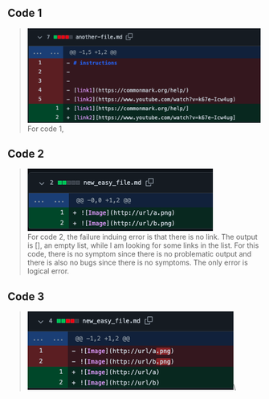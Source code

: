 ## Code 1
>![Image](Code_2.png)\
For code 1, 


## Code 2
>![Image](Code_1.png)\
For code 2, the failure induing error is that there is no link. The output is [], an empty list, while I am looking for some links in the list. For this code, there is no symptom since there is no problematic output and there is also no bugs since there is no symptoms. The only error is logical error. 



## Code 3
>![Image](Code_3.png)\
